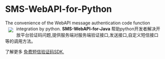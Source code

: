 # SMS-WebAPI-for-Python
The convenience of the WebAPI message authentication code function integration by python.
<a href="http://mob.com/"><img src="http://www.mob.com/public/images/logo_black.png" align="left" hspace="10" vspace="6"></a>
**SMS-WebAPI-for-Java** 
帮助python开发者解决开放平台验证码问题,提供服务端对服务端验证接口,发送接口,自定义短信接口等的调用方法。

了解更多 [免费短信验证码SDK.](http://wiki.mob.com/)
